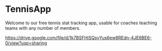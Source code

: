 # TennisApp
Welcome to our free tennis stat tracking app, usable for coaches teaching teams with any number of members.

https://drive.google.com/file/d/1k7BSFHiSQsyYus6ew8REdn-4JE6BE6-0/view?usp=sharing 
